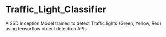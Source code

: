 # Traffic_Light_Classifier
A SSD Inception Model trained to detect Traffic lights (Green, Yellow, Red) using tensorflow object detection APIs
